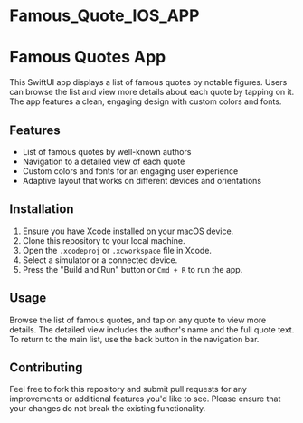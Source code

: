 # Famous_Quote_IOS_APP
# Famous Quotes App




This SwiftUI app displays a list of famous quotes by notable figures. Users can browse the list and view more details about each quote by tapping on it. The app features a clean, engaging design with custom colors and fonts.

## Features

- List of famous quotes by well-known authors
- Navigation to a detailed view of each quote
- Custom colors and fonts for an engaging user experience
- Adaptive layout that works on different devices and orientations

## Installation

1. Ensure you have Xcode installed on your macOS device.
2. Clone this repository to your local machine.
3. Open the `.xcodeproj` or `.xcworkspace` file in Xcode.
4. Select a simulator or a connected device.
5. Press the "Build and Run" button or `Cmd + R` to run the app.

## Usage

Browse the list of famous quotes, and tap on any quote to view more details. The detailed view includes the author's name and the full quote text. To return to the main list, use the back button in the navigation bar.

## Contributing

Feel free to fork this repository and submit pull requests for any improvements or additional features you'd like to see. Please ensure that your changes do not break the existing functionality.
